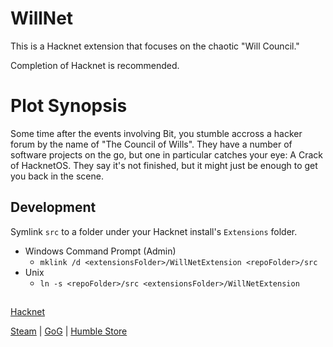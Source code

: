 # WillNet
This is a Hacknet extension that focuses on the chaotic "Will Council."

Completion of Hacknet is recommended.

# Plot Synopsis 
Some time after the events involving Bit, you stumble accross a hacker forum by the name of "The Council of Wills".
They have a number of software projects on the go, but one in particular catches your eye: A Crack of HacknetOS.
They say it's not finished, but it might just be enough to get you back in the scene.

## Development
Symlink `src` to a folder under your Hacknet install's `Extensions` folder.

* Windows Command Prompt (Admin)
  - `mklink /d <extensionsFolder>/WillNetExtension <repoFolder>/src`
* Unix
   - `ln -s <repoFolder>/src <extensionsFolder>/WillNetExtension`

##

[Hacknet](http://hacknet-os.com/)

[Steam](https://store.steampowered.com/app/365450/Hacknet) | [GoG](https://www.gog.com/game/hacknet) | [Humble Store](https://www.humblebundle.com/store/hacknet)